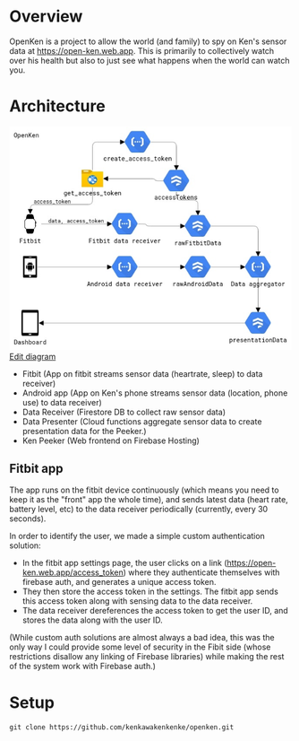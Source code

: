 # Overview

OpenKen is a project to allow the world (and family) to spy on Ken's sensor data at https://open-ken.web.app. This is primarily to collectively watch over his health but also to just see what happens when the world can watch you.

# Architecture

![OpenKen architecture](rsrc/OpenKen.jpg)
[Edit diagram](https://app.cloudskew.com/editor/b2b35deb-9464-4875-9bf0-3ee97e2d3dc6)

- Fitbit (App on fitbit streams sensor data (heartrate, sleep) to data receiver)
- Android app (App on Ken's phone streams sensor data (location, phone use) to data receiver)
- Data Receiver (Firestore DB to collect raw sensor data)
- Data Presenter (Cloud functions aggregate sensor data to create presentation data for the Peeker.)
- Ken Peeker (Web frontend on Firebase Hosting)

## Fitbit app

The app runs on the fitbit device continuously (which means you need to keep it as the "front" app the whole time), and sends latest data (heart rate, battery level, etc) to the data receiver periodically (currently, every 30 seconds).

In order to identify the user, we made a simple custom authentication solution:

- In the fitbit app settings page, the user clicks on a link (https://open-ken.web.app/access_token) where they authenticate themselves with firebase auth, and generates a unique access token.
- They then store the access token in the settings. The fitbit app sends this access token along with sensing data to the data receiver.
- The data receiver dereferences the access token to get the user ID, and stores the data along with the user ID.

(While custom auth solutions are almost always a bad idea, this was the only way I could provide some level of security in the Fibit side (whose restrictions disallow any linking of Firebase libraries) while making the rest of the system work with Firebase auth.)

# Setup

```
git clone https://github.com/kenkawakenkenke/openken.git
```
